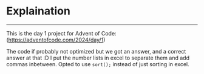 # Explaination
---
This is the day 1 project for Advent of Code: (https://adventofcode.com/2024/day/1)

The code if probably not optimized but we got an answer, and a correct answer at that :D 
I put the number lists in excel to separate them and add commas inbetween. Opted to use `sort();` instead of just sorting in excel.

